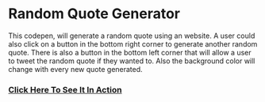 # Random Quote Generator

This codepen, will generate a random quote using an website. A user could also click on a button in the 
bottom right corner to generate another random quote. There is also a button in the bottom left 
corner that will allow a user to tweet the random quote if they wanted to. Also the background color will
change with every new quote generated. 

### [Click Here To See It In Action](https://codepen.io/minbarrs/pen/xWmapZ/)
